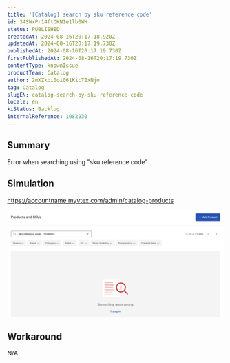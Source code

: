 ```yaml
---
title: '[Catalog] search by sku reference code'
id: 34SWxPr14ftOKN1e1lb0WH
status: PUBLISHED
createdAt: 2024-08-16T20:17:18.920Z
updatedAt: 2024-08-16T20:17:19.730Z
publishedAt: 2024-08-16T20:17:19.730Z
firstPublishedAt: 2024-08-16T20:17:19.730Z
contentType: knownIssue
productTeam: Catalog
author: 2mXZkbi0oi061KicTExNjo
tag: Catalog
slugEN: catalog-search-by-sku-reference-code
locale: en
kiStatus: Backlog
internalReference: 1082930
---
```


## Summary


Error when searching using "sku reference code"


##

## Simulation



https://accountname.myvtex.com/admin/catalog-products

 ![](https://raw.githubusercontent.com/vtexdocs/known-issues/refs/heads/main/docs/en/known-issues/Catalog/catalog-search-by-sku-reference-code_1.png)


##

## Workaround


N/A





